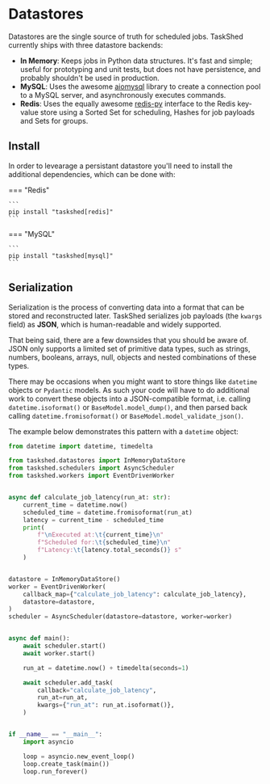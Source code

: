 # Datastores

Datastores are the single source of truth for scheduled jobs. TaskShed currently ships with three datastore backends:

* **In Memory**: Keeps jobs in Python data structures. It's fast and simple; useful for prototyping and unit tests, but does not have persistence, and probably shouldn't be used in production.
* **MySQL**: Uses the awesome [aiomysql](https://github.com/aio-libs/aiomysql) library to create a connection pool to a MySQL server, and asynchronously executes commands.
* **Redis**: Uses the equally awesome [redis-py](https://github.com/redis/redis-py) interface to the Redis key-value store using a Sorted Set for scheduling, Hashes for job payloads and Sets for groups.

## Install

In order to levearage a persistant datastore you'll need to install the additional dependencies, which can be done with:

=== "Redis"

    ```
    pip install "taskshed[redis]"
    ```

=== "MySQL"

    ```
    pip install "taskshed[mysql]"
    ```

## Serialization

Serialization is the process of converting data into a format that can be stored and reconstructed later. TaskShed serializes job payloads (the `kwargs` field) as **JSON**, which is human-readable and widely supported.

That being said, there are a few downsides that you should be aware of. JSON only supports a limited set of primitive data types, such as strings, numbers, booleans, arrays, null, objects and nested combinations of these types. 

There may be occasions when you might want to store things like `datetime` objects or `Pydantic` models. As such your code will have to do additional work to convert these objects into a JSON-compatible format, i.e. calling `datetime.isoformat()` or `BaseModel.model_dump()`, and then parsed back calling `datetime.fromisoformat()` or `BaseModel.model_validate_json()`.

The example below demonstrates this pattern with a `datetime` object:

```py title="Example When Passing Datetime Objects as Callback Kwargs" hl_lines="10 31"
from datetime import datetime, timedelta

from taskshed.datastores import InMemoryDataStore
from taskshed.schedulers import AsyncScheduler
from taskshed.workers import EventDrivenWorker


async def calculate_job_latency(run_at: str):
    current_time = datetime.now()
    scheduled_time = datetime.fromisoformat(run_at)
    latency = current_time - scheduled_time
    print(
        f"\nExecuted at:\t{current_time}\n"
        f"Scheduled for:\t{scheduled_time}\n"
        f"Latency:\t{latency.total_seconds()} s"
    )


datastore = InMemoryDataStore()
worker = EventDrivenWorker(
    callback_map={"calculate_job_latency": calculate_job_latency},
    datastore=datastore,
)
scheduler = AsyncScheduler(datastore=datastore, worker=worker)


async def main():
    await scheduler.start()
    await worker.start()

    run_at = datetime.now() + timedelta(seconds=1)

    await scheduler.add_task(
        callback="calculate_job_latency",
        run_at=run_at,
        kwargs={"run_at": run_at.isoformat()},
    )


if __name__ == "__main__":
    import asyncio

    loop = asyncio.new_event_loop()
    loop.create_task(main())
    loop.run_forever()

```